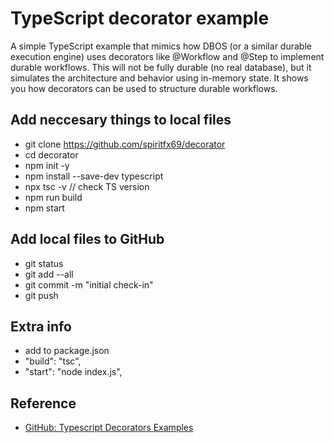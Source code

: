 # TypeScript decorator example

A simple TypeScript example that mimics how DBOS (or a similar durable execution engine) uses decorators like @Workflow and @Step to implement durable workflows.
This will not be fully durable (no real database), but it simulates the architecture and behavior using in-memory state. It shows you how decorators can be used to structure durable workflows.

## Add neccesary things to local files
* git clone https://github.com/spiritfx69/decorator
* cd decorator
* npm init -y
* npm install --save-dev typescript
* npx tsc -v                                                 // check TS version
* npm run build
* npm start

## Add local files to GitHub
* git status
* git add --all
* git commit -m "initial check-in"
* git push

## Extra info
* add to package.json
* "build": "tsc",
* "start": "node index.js",

## Reference
* [GitHub: Typescript Decorators Examples](https://github.com/arolson101/typescript-decorators/tree/master)
